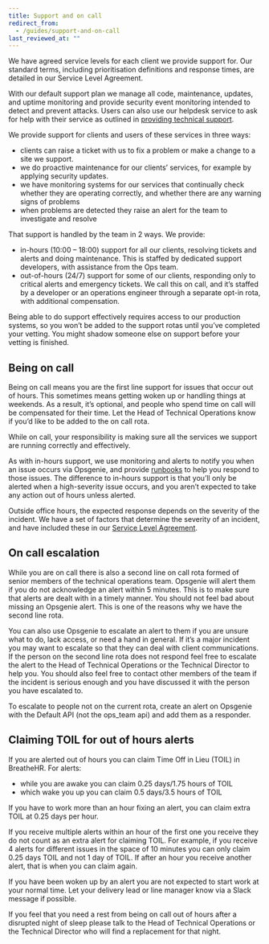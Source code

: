 ```yaml
---
title: Support and on call
redirect_from:
  - /guides/support-and-on-call
last_reviewed_at: ""
---
```

We have agreed service levels for each client we provide support for. Our standard terms, including prioritisation definitions and response times, are detailed in our Service Level Agreement.

With our default support plan we manage all code, maintenance, updates, and uptime monitoring and provide security event monitoring intended to detect and prevent attacks. Users can also use our helpdesk service to ask for help with their service as outlined in [providing technical support](https://playbook.dxw.com/work-we-do/providing-technical-support/).

We provide support for clients and users of these services in three ways:

* clients can raise a ticket with us to fix a problem or make a change to a site we support.
* we do proactive maintenance for our clients’ services, for example by applying security updates.
* we have monitoring systems for our services that continually check whether they are operating correctly, and whether there are any warning signs of problems
* when problems are detected they raise an alert for the team to investigate and resolve

That support is handled by the team in 2 ways. We provide:

* in-hours (10:00 – 18:00) support for all our clients, resolving tickets and alerts and doing maintenance. This is staffed by dedicated support developers, with assistance from the Ops team.
* out-of-hours (24/7) support for some of our clients, responding only to critical alerts and emergency tickets. We call this on call, and it’s staffed by a developer or an operations engineer through a separate opt-in rota, with additional compensation.

Being able to do support effectively requires access to our production systems, so you won’t be added to the support rotas until you’ve completed your vetting. You might shadow someone else on support before your vetting is finished.

## Being on call

Being on call means you are the first line support for issues that occur out of hours. This sometimes means getting woken up or handling things at weekends. As a result, it’s optional, and people who spend time on call will be compensated for their time. Let the Head of Technical Operations know if you’d like to be added to the on call rota.

While on call, your responsibility is making sure all the services we support are running correctly and effectively.

As with in-hours support, we use monitoring and alerts to notify you when an issue occurs via Opsgenie, and provide [runbooks](https://git.govpress.com/ops/docs) to help you respond to those issues. The difference to in-hours support is that you’ll only be alerted when a high-severity issue occurs, and you aren’t expected to take any action out of hours unless alerted.

Outside office hours, the expected response depends on the severity of the incident. We have a set of factors that determine the severity of an incident, and have included these in our [Service Level Agreement](https://contracts.dxw.com/service_level_agreement.md).

## On call escalation

While you are on call there is also a second line on call rota formed of senior members of the technical operations team. Opsgenie will alert them if you do not acknowledge an alert within 5 minutes. This is to make sure that alerts are dealt with in a timely manner. You should not feel bad about missing an Opsgenie alert. This is one of the reasons why we have the second line rota.

You can also use Opsgenie to escalate an alert to them if you are unsure what to do, lack access, or need a hand in general. If it’s a major incident you may want to escalate so that they can deal with client communications. If the person on the second line rota does not respond feel free to escalate the alert to the Head of Technical Operations or the Technical Director to help you. You should also feel free to contact other members of the team if the incident is serious enough and you have discussed it with the person you have escalated to.

To escalate to people not on the current rota, create an alert on Opsgenie with the Default API (not the ops_team api) and add them as a responder.

## Claiming TOIL for out of hours alerts

If you are alerted out of hours you can claim Time Off in Lieu (TOIL) in BreatheHR. For alerts:

* while you are awake you can claim 0.25 days/1.75 hours of TOIL
* which wake you up you can claim 0.5 days/3.5 hours of TOIL

If you have to work more than an hour fixing an alert, you can claim extra TOIL at 0.25 days per hour.

If you receive multiple alerts within an hour of the first one you receive they do not count as an extra alert for claiming TOIL. For example, if you receive 4 alerts for different issues in the space of 10 minutes you can only claim 0.25 days TOIL and not 1 day of TOIL. If after an hour you receive another alert, that is when you can claim again.

If you have been woken up by an alert you are not expected to start work at your normal time. Let your delivery lead or line manager know via a Slack message if possible.

If you feel that you need a rest from being on call out of hours after a disrupted night of sleep please talk to the Head of Technical Operations or the Technical Director who will find a replacement for that night.

